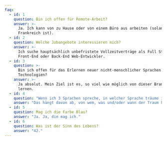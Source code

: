 ```yaml
---
faq:
  - id: 1
    question: Bin ich offen für Remote-Arbeit?
    answer: >-
      Ja. Ich kann von zu Hause oder von einem Büro aus arbeiten (solange es
      Frankreich ist).
  - id: 2
    question: Welche Jobangebote interessieren mich?
    answer: >-
      Ich suche hauptsächlich unbefristete Vollzeitverträge als Full Stack,
      Front-End oder Back-End Web-Entwickler.
  - id: 3
    question: >-
      Bin ich offen für das Erlernen neuer nicht-menschlicher Sprachen und
      Technologien?
    answer: >-
      Ja absolut. Mein Ziel ist es, so viel wie möglich von dieser Branche zu
      lernen.
  - id: 4
    question: "Wenn ich 3 Sprachen spreche, in welcher Sprache träume ich?"
    answer: "Das hängt davon ab, von wem, was und/oder wann der Traum handelt."
  - id: 5
    question: Mag ich die Farbe Blau?
    answer: "Ja. Ja, die mag ich."
  - id: 6
    question: Was ist der Sinn des Lebens?
    answer: "42."
---
```

